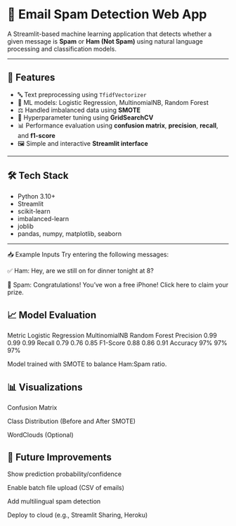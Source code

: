 # 📧 Email Spam Detection Web App

A Streamlit-based machine learning application that detects whether a given message is **Spam** or **Ham (Not Spam)** using natural language processing and classification models.

---

## 🚀 Features

- 🔤 Text preprocessing using `TfidfVectorizer`
- 🧠 ML models: Logistic Regression, MultinomialNB, Random Forest
- ⚖️ Handled imbalanced data using **SMOTE**
- 🎯 Hyperparameter tuning using **GridSearchCV**
- 📊 Performance evaluation using **confusion matrix**, **precision**, **recall**, and **f1-score**
- 🖼️ Simple and interactive **Streamlit interface**

---

## 🛠️ Tech Stack

- Python 3.10+
- Streamlit
- scikit-learn
- imbalanced-learn
- joblib
- pandas, numpy, matplotlib, seaborn

---
📥 Example Inputs
Try entering the following messages:

✅ Ham:
Hey, are we still on for dinner tonight at 8?

🚫 Spam:
Congratulations! You’ve won a free iPhone! Click here to claim your prize.

## 📈 Model Evaluation
Metric	Logistic Regression	MultinomialNB	Random Forest
Precision	0.99	0.99	0.99
Recall	0.79	0.76	0.85
F1-Score	0.88	0.86	0.91
Accuracy	97%	97%	97%

Model trained with SMOTE to balance Ham:Spam ratio.

## 📊 Visualizations
Confusion Matrix

Class Distribution (Before and After SMOTE)

WordClouds (Optional)

## 📌 Future Improvements
Show prediction probability/confidence

Enable batch file upload (CSV of emails)

Add multilingual spam detection

Deploy to cloud (e.g., Streamlit Sharing, Heroku)
